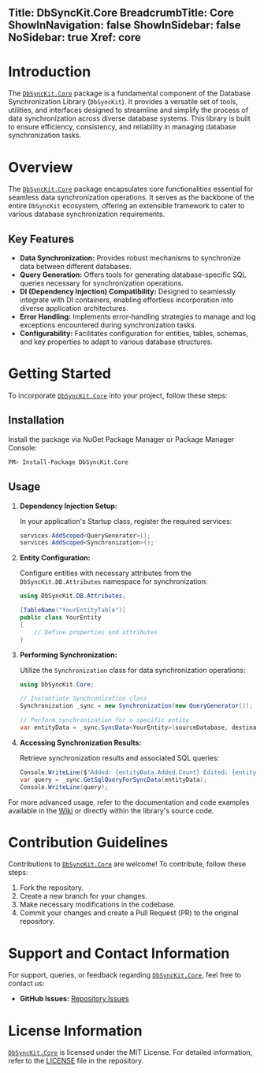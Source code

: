 ﻿﻿Title: DbSyncKit.Core
BreadcrumbTitle: Core
ShowInNavigation: false
ShowInSidebar: false
NoSidebar: true
Xref: core
---

# Introduction

The [`DbSyncKit.Core`](xref:api-DbSyncKit.Core) package is a fundamental component of the Database Synchronization Library (`DbSyncKit`). It provides a versatile set of tools, utilities, and interfaces designed to streamline and simplify the process of data synchronization across diverse database systems. This library is built to ensure efficiency, consistency, and reliability in managing database synchronization tasks.

# Overview

The [`DbSyncKit.Core`](xref:api-DbSyncKit.Core) package encapsulates core functionalities essential for seamless data synchronization operations. It serves as the backbone of the entire `DbSyncKit` ecosystem, offering an extensible framework to cater to various database synchronization requirements.

## Key Features

- **Data Synchronization:** Provides robust mechanisms to synchronize data between different databases.
- **Query Generation:** Offers tools for generating database-specific SQL queries necessary for synchronization operations.
- **DI (Dependency Injection) Compatibility:** Designed to seamlessly integrate with DI containers, enabling effortless incorporation into diverse application architectures.
- **Error Handling:** Implements error-handling strategies to manage and log exceptions encountered during synchronization tasks.
- **Configurability:** Facilitates configuration for entities, tables, schemas, and key properties to adapt to various database structures.

# Getting Started

To incorporate [`DbSyncKit.Core`](xref:api-DbSyncKit.Core) into your project, follow these steps:

## Installation

Install the package via NuGet Package Manager or Package Manager Console:

```bash
PM> Install-Package DbSyncKit.Core
```

## Usage

1. **Dependency Injection Setup:**

   In your application's Startup class, register the required services:

   ```csharp
   services.AddScoped<QueryGenerator>();
   services.AddScoped<Synchronization>();
   ```

2. **Entity Configuration:**

   Configure entities with necessary attributes from the `DbSyncKit.DB.Attributes` namespace for synchronization:

   ```csharp
   using DbSyncKit.DB.Attributes;

   [TableName("YourEntityTable")]
   public class YourEntity
   {
       // Define properties and attributes
   }
   ```

3. **Performing Synchronization:**

   Utilize the `Synchronization` class for data synchronization operations:

   ```csharp
   using DbSyncKit.Core;

   // Instantiate Synchronization class
   Synchronization _sync = new Synchronization(new QueryGenerator());

   // Perform synchronization for a specific entity
   var entityData = _sync.SyncData<YourEntity>(sourceDatabase, destinationDatabase);
   ```

4. **Accessing Synchronization Results:**

   Retrieve synchronization results and associated SQL queries:

   ```csharp
   Console.WriteLine($"Added: {entityData.Added.Count} Edited: {entityData.Edited.Count} Deleted: {entityData.Deleted.Count}");
   var query = _sync.GetSqlQueryForSyncData(entityData);
   Console.WriteLine(query);
   ```

For more advanced usage, refer to the documentation and code examples available in the [Wiki](https://github.com/YourRepo/DbSyncKit.Core/wiki) or directly within the library's source code.

# Contribution Guidelines

Contributions to [`DbSyncKit.Core`](xref:api-DbSyncKit.Core) are welcome! To contribute, follow these steps:

1. Fork the repository.
2. Create a new branch for your changes.
3. Make necessary modifications in the codebase.
4. Commit your changes and create a Pull Request (PR) to the original repository.

# Support and Contact Information

For support, queries, or feedback regarding [`DbSyncKit.Core`](xref:api-DbSyncKit.Core), feel free to contact us:

- **GitHub Issues:** [Repository Issues](https://github.com/YourRepo/DbSyncKit.Core/issues)

# License Information

[`DbSyncKit.Core`](xref:api-DbSyncKit.Core) is licensed under the MIT License. For detailed information, refer to the [LICENSE](https://github.com/YourRepo/DbSyncKit.Core/blob/main/LICENSE) file in the repository.
